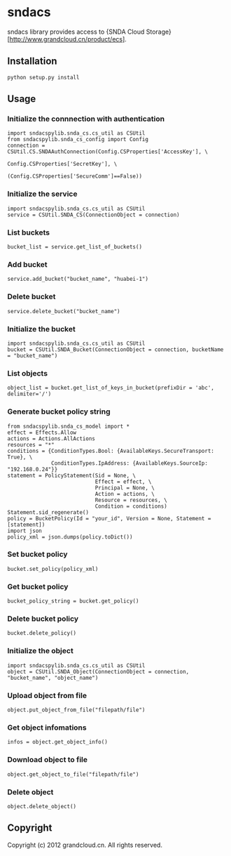 # sndacs

sndacs library provides access to {SNDA Cloud Storage}[http://www.grandcloud.cn/product/ecs].

## Installation

    python setup.py install

## Usage

### Initialize the connnection with authentication

    import sndacspylib.snda_cs.cs_util as CSUtil
    from sndacspylib.snda_cs_config import Config
    connection = CSUtil.CS.SNDAAuthConnection(Config.CSProperties['AccessKey'], \
                                              Config.CSProperties['SecretKey'], \
                                              (Config.CSProperties['SecureComm']==False))

### Initialize the service

    import sndacspylib.snda_cs.cs_util as CSUtil
    service = CSUtil.SNDA_CS(ConnectionObject = connection)

### List buckets

    bucket_list = service.get_list_of_buckets()

### Add bucket

    service.add_bucket("bucket_name", "huabei-1")

### Delete bucket

    service.delete_bucket("bucket_name")

### Initialize the bucket

    import sndacspylib.snda_cs.cs_util as CSUtil
    bucket = CSUtil.SNDA_Bucket(ConnectionObject = connection, bucketName = "bucket_name")

### List objects

    object_list = bucket.get_list_of_keys_in_bucket(prefixDir = 'abc', delimiter='/')

### Generate bucket policy string

    from sndacspylib.snda_cs_model import *
    effect = Effects.Allow
    actions = Actions.AllActions
    resources = "*"
    conditions = {ConditionTypes.Bool: {AvailableKeys.SecureTransport: True}, \
                  ConditionTypes.IpAddress: {AvailableKeys.SourceIp: "192.168.0.24"}}
    statement = PolicyStatement(Sid = None, \
                                Effect = effect, \
                                Principal = None, \
                                Action = actions, \
                                Resource = resources, \
                                Condition = conditions)
    Statement.sid_regenerate()
    policy = BucketPolicy(Id = "your_id", Version = None, Statement = [statement])
    import json
    policy_xml = json.dumps(policy.toDict())

### Set bucket policy

    bucket.set_policy(policy_xml)

### Get bucket policy

    bucket_policy_string = bucket.get_policy()

### Delete bucket policy

    bucket.delete_policy()

### Initialize the object

    import sndacspylib.snda_cs.cs_util as CSUtil
    object = CSUtil.SNDA_Object(ConnectionObject = connection, "bucket_name", "object_name")

### Upload object from file

    object.put_object_from_file("filepath/file")

### Get object infomations

    infos = object.get_object_info()

### Download object to file

    object.get_object_to_file("filepath/file")

### Delete object

    object.delete_object()

## Copyright

Copyright (c) 2012 grandcloud.cn.
All rights reserved.
